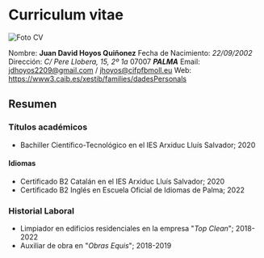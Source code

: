 # Curriculum vitae

![Foto CV](https://images.vexels.com/media/users/3/144928/isolated/lists/ebbccaf76f41f7d83e45a42974cfcd87-ilustracion-de-perro.png)

Nombre: **Juan David Hoyos Quiñonez**
Fecha de Nacimiento: _22/09/2002_
Dirección: _C/ Pere Llobera, 15, 2º 1a_ 
07007 **_PALMA_**
Email: jdhoyos2209@gmail.com / jhoyos@cifpfbmoll.eu
Web: https://www3.caib.es/xestib/families/dadesPersonals


## Resumen

### Títulos académicos

- Bachiller Científico-Tecnológico en el IES Arxiduc Lluís Salvador; 2020

#### Idiomas

- Certificado B2 Catalán en el IES Arxiduc Lluís Salvador; 2020
- Certificado B2 Inglés en Escuela Oficial de Idiomas de Palma; 2022

### Historial Laboral

- Limpiador en edificios residenciales en la empresa "_Top Clean_"; 2018-2022
- Auxiliar de obra en "_Obras Equis_"; 2018-2019





